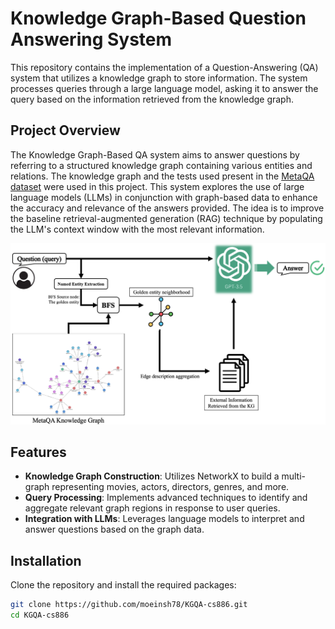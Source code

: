 # Knowledge Graph-Based Question Answering System

This repository contains the implementation of a Question-Answering (QA) system that utilizes a knowledge graph to store information. The system processes queries through a large language model, asking it to answer the query based on the information retrieved from the knowledge graph. 

## Project Overview

The Knowledge Graph-Based QA system aims to answer questions by referring to a structured knowledge graph containing various entities and relations. The knowledge graph and the tests used present in the [MetaQA dataset](https://github.com/yuyuz/MetaQA) were used in this project. This system explores the use of large language models (LLMs) in conjunction with graph-based data to enhance the accuracy and relevance of the answers provided. The idea is to improve the baseline retrieval-augmented generation (RAG) technique by populating the LLM's context window with the most relevant information. 


![overview_image](assets/KGQA-arch.png)

## Features

- **Knowledge Graph Construction**: Utilizes NetworkX to build a multi-graph representing movies, actors, directors, genres, and more.
- **Query Processing**: Implements advanced techniques to identify and aggregate relevant graph regions in response to user queries.
- **Integration with LLMs**: Leverages language models to interpret and answer questions based on the graph data.

## Installation

Clone the repository and install the required packages:

```bash
git clone https://github.com/moeinsh78/KGQA-cs886.git
cd KGQA-cs886
